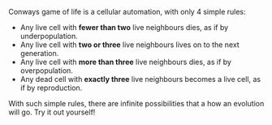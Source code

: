 Conways game of life is a cellular automation, with only 4 simple rules:

-  Any live cell with **fewer than two** live neighbours <span class="text-red-800 font-bold">dies</span>, as if by
  underpopulation.
-  Any live cell with **two or three** live neighbours <span class="text-green-600 font-bold">lives</span> on to the next
  generation.
-  Any live cell with **more than three** live neighbours <span class="text-red-800 font-bold">dies</span>, as if by
  overpopulation.
-  Any dead cell with **exactly three** live neighbours becomes a <span class="text-green-600 font-bold">live</span> cell,
  as if by reproduction.

With such simple rules, there are infinite possibilities that a how an
evolution will go. Try it out yourself!
